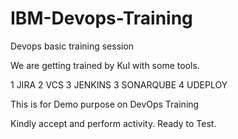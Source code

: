 # IBM-Devops-Training
Devops basic training session

We are getting trained by Kul with some tools.

1 JIRA
2 VCS
3 JENKINS
3 SONARQUBE
4 UDEPLOY

This is for Demo purpose on DevOps Training

Kindly accept and perform activity. Ready to Test.
